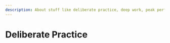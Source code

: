 ```yaml
---
description: About stuff like deliberate practice, deep work, peak performance, mastery
---
```


# Deliberate Practice

